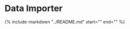 # Data Importer

{%
    include-markdown "../README.md"
    start="<!--overview-start-->"
    end="<!--overview-end-->"
%}
